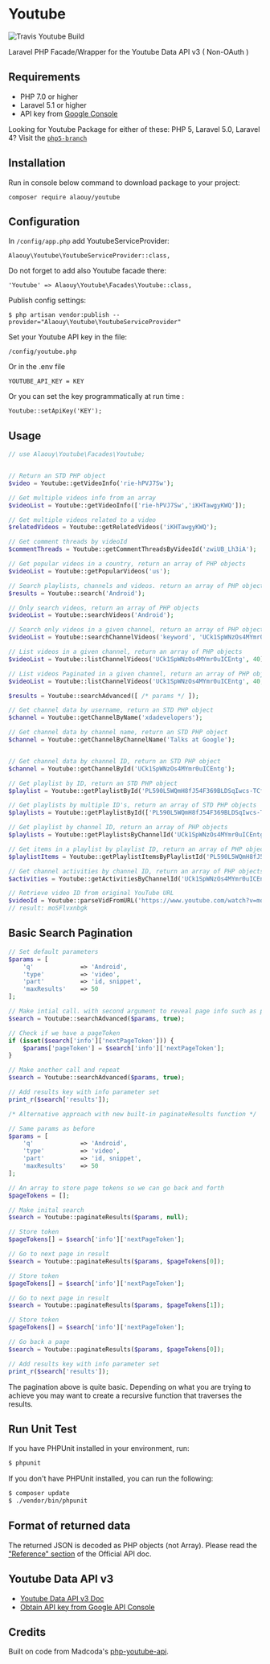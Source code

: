 Youtube
=========

![Travis Youtube Build](https://api.travis-ci.org/alaouy/Youtube.svg?branch=master)

Laravel PHP Facade/Wrapper for the Youtube Data API v3 ( Non-OAuth )

## Requirements

- PHP 7.0 or higher
- Laravel 5.1 or higher
- API key from [Google Console](https://console.developers.google.com)

Looking for Youtube Package for either of these: PHP 5, Laravel 5.0, Laravel 4? Visit the [`php5-branch`](https://github.com/alaouy/Youtube/tree/php5)

## Installation

Run in console below command to download package to your project:
```
composer require alaouy/youtube
```

## Configuration

In `/config/app.php` add YoutubeServiceProvider:
```
Alaouy\Youtube\YoutubeServiceProvider::class,
```

Do not forget to add also Youtube facade there:
```
'Youtube' => Alaouy\Youtube\Facades\Youtube::class,
```

Publish config settings:
```
$ php artisan vendor:publish --provider="Alaouy\Youtube\YoutubeServiceProvider"
```

Set your Youtube API key in the file:

```
/config/youtube.php
```

Or in the .env file
```
YOUTUBE_API_KEY = KEY
```

Or you can set the key programmatically at run time :
```
Youtube::setApiKey('KEY');
```

## Usage

```php
// use Alaouy\Youtube\Facades\Youtube;


// Return an STD PHP object
$video = Youtube::getVideoInfo('rie-hPVJ7Sw');

// Get multiple videos info from an array
$videoList = Youtube::getVideoInfo(['rie-hPVJ7Sw','iKHTawgyKWQ']);

// Get multiple videos related to a video
$relatedVideos = Youtube::getRelatedVideos('iKHTawgyKWQ');

// Get comment threads by videoId
$commentThreads = Youtube::getCommentThreadsByVideoId('zwiUB_Lh3iA');

// Get popular videos in a country, return an array of PHP objects
$videoList = Youtube::getPopularVideos('us');

// Search playlists, channels and videos. return an array of PHP objects
$results = Youtube::search('Android');

// Only search videos, return an array of PHP objects
$videoList = Youtube::searchVideos('Android');

// Search only videos in a given channel, return an array of PHP objects
$videoList = Youtube::searchChannelVideos('keyword', 'UCk1SpWNzOs4MYmr0uICEntg', 40);

// List videos in a given channel, return an array of PHP objects
$videoList = Youtube::listChannelVideos('UCk1SpWNzOs4MYmr0uICEntg', 40);

// List videos Paginated in a given channel, return an array of PHP objects
$videoList = Youtube::listChannelVideos('UCk1SpWNzOs4MYmr0uICEntg', 40, null, ['id','snippet'], false, 'CDIQAA');

$results = Youtube::searchAdvanced([ /* params */ ]);

// Get channel data by username, return an STD PHP object
$channel = Youtube::getChannelByName('xdadevelopers');

// Get channel data by channel name, return an STD PHP object
$channel = Youtube::getChannelByChannelName('Talks at Google');


// Get channel data by channel ID, return an STD PHP object
$channel = Youtube::getChannelById('UCk1SpWNzOs4MYmr0uICEntg');

// Get playlist by ID, return an STD PHP object
$playlist = Youtube::getPlaylistById('PL590L5WQmH8fJ54F369BLDSqIwcs-TCfs');

// Get playlists by multiple ID's, return an array of STD PHP objects
$playlists = Youtube::getPlaylistById(['PL590L5WQmH8fJ54F369BLDSqIwcs-TCfs', 'PL590L5WQmH8cUsRyHkk1cPGxW0j5kmhm0']);

// Get playlist by channel ID, return an array of PHP objects
$playlists = Youtube::getPlaylistsByChannelId('UCk1SpWNzOs4MYmr0uICEntg');

// Get items in a playlist by playlist ID, return an array of PHP objects
$playlistItems = Youtube::getPlaylistItemsByPlaylistId('PL590L5WQmH8fJ54F369BLDSqIwcs-TCfs');

// Get channel activities by channel ID, return an array of PHP objects
$activities = Youtube::getActivitiesByChannelId('UCk1SpWNzOs4MYmr0uICEntg');

// Retrieve video ID from original YouTube URL
$videoId = Youtube::parseVidFromURL('https://www.youtube.com/watch?v=moSFlvxnbgk');
// result: moSFlvxnbgk
```

## Basic Search Pagination

```php
// Set default parameters
$params = [
    'q'             => 'Android',
    'type'          => 'video',
    'part'          => 'id, snippet',
    'maxResults'    => 50
];

// Make intial call. with second argument to reveal page info such as page tokens
$search = Youtube::searchAdvanced($params, true);

// Check if we have a pageToken
if (isset($search['info']['nextPageToken'])) {
    $params['pageToken'] = $search['info']['nextPageToken'];
}

// Make another call and repeat
$search = Youtube::searchAdvanced($params, true);

// Add results key with info parameter set
print_r($search['results']);

/* Alternative approach with new built-in paginateResults function */

// Same params as before
$params = [
    'q'             => 'Android',
    'type'          => 'video',
    'part'          => 'id, snippet',
    'maxResults'    => 50
];

// An array to store page tokens so we can go back and forth
$pageTokens = [];

// Make inital search
$search = Youtube::paginateResults($params, null);

// Store token
$pageTokens[] = $search['info']['nextPageToken'];

// Go to next page in result
$search = Youtube::paginateResults($params, $pageTokens[0]);

// Store token
$pageTokens[] = $search['info']['nextPageToken'];

// Go to next page in result
$search = Youtube::paginateResults($params, $pageTokens[1]);

// Store token
$pageTokens[] = $search['info']['nextPageToken'];

// Go back a page
$search = Youtube::paginateResults($params, $pageTokens[0]);

// Add results key with info parameter set
print_r($search['results']);
```

The pagination above is quite basic. Depending on what you are trying to achieve you may want to create a recursive function that traverses the results.

## Run Unit Test
If you have PHPUnit installed in your environment, run:

```bash
$ phpunit
```

If you don't have PHPUnit installed, you can run the following:

```bash
$ composer update
$ ./vendor/bin/phpunit
```

## Format of returned data
The returned JSON is decoded as PHP objects (not Array).
Please read the ["Reference" section](https://developers.google.com/youtube/v3/docs/) of the Official API doc.


## Youtube Data API v3
- [Youtube Data API v3 Doc](https://developers.google.com/youtube/v3/)
- [Obtain API key from Google API Console](https://console.developers.google.com)


## Credits
Built on code from Madcoda's [php-youtube-api](https://github.com/madcoda/php-youtube-api).
